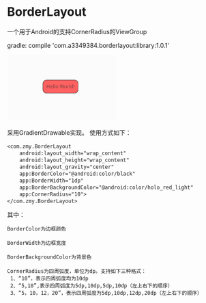 # BorderLayout
一个用于Android的支持CornerRadius的ViewGroup

gradle:
compile 'com.a3349384.borderlayout:library:1.0.1'

![image](https://raw.githubusercontent.com/a3349384/BorderLayout/master/BorderLayout_1.png)

采用GradientDrawable实现。
使用方式如下：

    <com.zmy.BorderLayout
        android:layout_width="wrap_content"
        android:layout_height="wrap_content"
        android:layout_gravity="center"
        app:BorderColor="@android:color/black"
        app:BorderWidth="1dp"
        app:BorderBackgroundColor="@android:color/holo_red_light"
        app:CornerRadius="10">
    </com.zmy.BorderLayout>

其中：

    BorderColor为边框颜色
    
    BorderWidth为边框宽度
    
    BorderBackgroundColor为背景色
    
    CornerRadius为四周弧度，单位为dp。支持如下三种格式：
     1、“10”，表示四周弧度均为10dp
     2、“5,10”,表示四周弧度为5dp,10dp,5dp,10dp（左上右下的顺序）
     3、“5，10，12，20”，表示四周弧度为5dp,10dp,12dp,20dp（左上右下的顺序）
